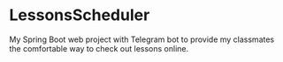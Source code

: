 # LessonsScheduler
My Spring Boot web project with Telegram bot to provide my classmates the comfortable way to check out lessons online.

